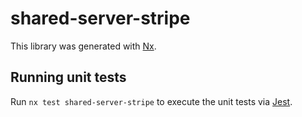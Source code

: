 # shared-server-stripe

This library was generated with [Nx](https://nx.dev).

## Running unit tests

Run `nx test shared-server-stripe` to execute the unit tests via [Jest](https://jestjs.io).
